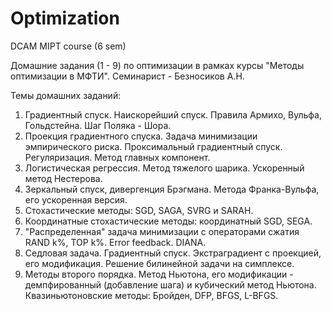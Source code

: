 # Optimization
 DCAM MIPT course (6 sem)

Домашние задания (1 - 9) по оптимизации в рамках курсы "Методы оптимизации в МФТИ". 
Семинарист - Безносиков А.Н.

Темы домашних заданий:
1. Градиентный спуск. Наискорейший спуск.
    Правила Армихо, Вульфа, Гольдстейна.
    Шаг Поляка - Шора.
2. Проекция градиентного спуска.
    Задача минимизации эмпирического риска. 
    Проксимальный градиентный спуск. 
    Регуляризация.
    Метод главных компонент.
3. Логистическая регрессия. 
    Метод тяжелого шарика. 
    Ускоренный метод Нестерова.
4. Зеркальный спуск, дивергенция Брэгмана. 
    Метода Франка-Вульфа, его ускоренная версия. 
5. Стохастические методы: SGD, SAGA, SVRG и SARAH.
6. Координатные стохастические методы: координатный SGD, SEGA.
7. "Распределенная" задача минимизации с операторами сжатия RAND k%, TOP k%. 
    Error feedback. DIANA.
8. Седловая задача. 
    Градиентный спуск. 
    Экстраградиент с проекцией, его модификация. 
    Решение билинейной задачи на симплексе.
9. Методы второго порядка. 
    Метод Ньютона, его модификации - демпфированный (добавление шага) и кубический метод Ньютона. 
    Квазиньютоновские методы: Бройден, DFP, BFGS, L-BFGS.
